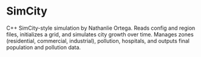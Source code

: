 # SimCity
C++ SimCity-style simulation by Nathanlie Ortega. Reads config and region files, initializes a grid, and simulates city growth over time. Manages zones (residential, commercial, industrial), pollution, hospitals, and outputs final population and pollution data.
